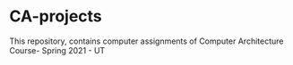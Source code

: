 # CA-projects
This repository, contains computer assignments of Computer Architecture Course- Spring 2021 - UT
